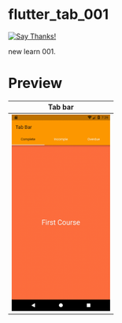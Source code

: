 # flutter_tab_001
[![Say Thanks!](https://img.shields.io/badge/Say%20Thanks-!-1EAEDB.svg)](https://saythanks.io/to/Erinziyi) 

new learn 001.

# Preview
| Tab bar | 
| ------------------ |
| <img src="./preview/tab_bar.gif" height="400" alt="Screenshot"/>  | 

